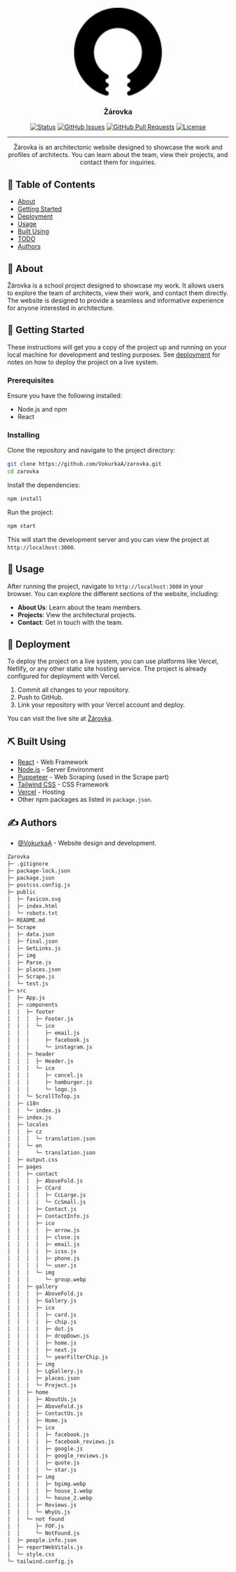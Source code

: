 <p align="center">
  <a href="https://zarovka.vercel.app/" rel="noopener">
    <img width=200px height=200px src="public\favicon.svg" alt="Zarovka">
  </a>
</p>

<h3 align="center">Žárovka</h3>

<div align="center">

[![Status](https://img.shields.io/badge/status-active-success.svg)]()
[![GitHub Issues](https://img.shields.io/github/issues/VokurkaA/zarovka.svg)](https://github.com/VokurkaA/zarovka/issues)
[![GitHub Pull Requests](https://img.shields.io/github/issues-pr/VokurkaA/zarovka.svg)](https://github.com/VokurkaA/zarovka/pulls)
[![License](https://img.shields.io/badge/license-MIT-blue.svg)](/LICENSE)

</div>

---

<p align="center">
  Žárovka is an architectonic website designed to showcase the work and profiles of architects. You can learn about the team, view their projects, and contact them for inquiries.
</p>

## 📝 Table of Contents

- [About](#about)
- [Getting Started](#getting_started)
- [Deployment](#deployment)
- [Usage](#usage)
- [Built Using](#built_using)
- [TODO](../TODO.md)
- [Authors](#authors)

## 🧐 About <a name="about"></a>

Žárovka is a school project designed to showcase my work. It allows users to explore the team of architects, view their work, and contact them directly. The website is designed to provide a seamless and informative experience for anyone interested in architecture.

## 🏁 Getting Started <a name="getting_started"></a>

These instructions will get you a copy of the project up and running on your local machine for development and testing purposes. See [deployment](#deployment) for notes on how to deploy the project on a live system.

### Prerequisites

Ensure you have the following installed:

- Node.js and npm
- React

### Installing

Clone the repository and navigate to the project directory:

```bash
git clone https://github.com/VokurkaA/zarovka.git
cd zarovka
```

Install the dependencies:

```bash
npm install
```

Run the project:

```bash
npm start
```

This will start the development server and you can view the project at `http://localhost:3000`.

## 🎈 Usage <a name="usage"></a>

After running the project, navigate to `http://localhost:3000` in your browser. You can explore the different sections of the website, including:

- **About Us**: Learn about the team members.
- **Projects**: View the architectural projects.
- **Contact**: Get in touch with the team.

## 🚀 Deployment <a name="deployment"></a>

To deploy the project on a live system, you can use platforms like Vercel, Netlify, or any other static site hosting service. The project is already configured for deployment with Vercel.

1. Commit all changes to your repository.
2. Push to GitHub.
3. Link your repository with your Vercel account and deploy.

You can visit the live site at [Žárovka](https://zarovka.vercel.app/).

## ⛏️ Built Using <a name="built_using"></a>

- [React](https://reactjs.org/) - Web Framework
- [Node.js](https://nodejs.org/en/) - Server Environment
- [Puppeteer](https://pptr.dev/) - Web Scraping (used in the Scrape part)
- [Tailwind CSS](https://tailwindcss.com/) - CSS Framework
- [Vercel](https://vercel.com/) - Hosting
- Other npm packages as listed in `package.json`.

## ✍️ Authors <a name="authors"></a>

- [@VokurkaA](https://github.com/VokurkaA) - Website design and development.

```
Zarovka
├─ .gitignore
├─ package-lock.json
├─ package.json
├─ postcss.config.js
├─ public
│  ├─ favicon.svg
│  ├─ index.html
│  └─ robots.txt
├─ README.md
├─ Scrape
│  ├─ data.json
│  ├─ final.json
│  ├─ GetLinks.js
│  ├─ img
│  ├─ Parse.js
│  ├─ places.json
│  ├─ Scrape.js
│  └─ test.js
├─ src
│  ├─ App.js
│  ├─ components
│  │  ├─ footer
│  │  │  ├─ Footer.js
│  │  │  └─ ico
│  │  │     ├─ email.js
│  │  │     ├─ facebook.js
│  │  │     └─ instagram.js
│  │  ├─ header
│  │  │  ├─ Header.js
│  │  │  └─ ico
│  │  │     ├─ cancel.js
│  │  │     ├─ hamburger.js
│  │  │     └─ logo.js
│  │  └─ ScrollToTop.js
│  ├─ i18n
│  │  └─ index.js
│  ├─ index.js
│  ├─ locales
│  │  ├─ cz
│  │  │  └─ translation.json
│  │  └─ en
│  │     └─ translation.json
│  ├─ output.css
│  ├─ pages
│  │  ├─ contact
│  │  │  ├─ AboveFold.js
│  │  │  ├─ CCard
│  │  │  │  ├─ CcLarge.js
│  │  │  │  └─ CcSmall.js
│  │  │  ├─ Contact.js
│  │  │  ├─ ContactInfo.js
│  │  │  ├─ ico
│  │  │  │  ├─ arrow.js
│  │  │  │  ├─ close.js
│  │  │  │  ├─ email.js
│  │  │  │  ├─ icso.js
│  │  │  │  ├─ phone.js
│  │  │  │  └─ user.js
│  │  │  └─ img
│  │  │     └─ group.webp
│  │  ├─ gallery
│  │  │  ├─ AboveFold.js
│  │  │  ├─ Gallery.js
│  │  │  ├─ ico
│  │  │  │  ├─ card.js
│  │  │  │  ├─ chip.js
│  │  │  │  ├─ dot.js
│  │  │  │  ├─ dropDown.js
│  │  │  │  ├─ home.js
│  │  │  │  ├─ next.js
│  │  │  │  └─ yearFilterChip.js
│  │  │  ├─ img
│  │  │  ├─ LgGallery.js
│  │  │  ├─ places.json
│  │  │  └─ Project.js
│  │  ├─ home
│  │  │  ├─ AboutUs.js
│  │  │  ├─ AboveFold.js
│  │  │  ├─ ContactUs.js
│  │  │  ├─ Home.js
│  │  │  ├─ ico
│  │  │  │  ├─ facebook.js
│  │  │  │  ├─ facebook_reviews.js
│  │  │  │  ├─ google.js
│  │  │  │  ├─ google_reviews.js
│  │  │  │  ├─ quote.js
│  │  │  │  └─ star.js
│  │  │  ├─ img
│  │  │  │  ├─ bgimg.webp
│  │  │  │  ├─ house_1.webp
│  │  │  │  └─ house_2.webp
│  │  │  ├─ Reviews.js
│  │  │  └─ WhyUs.js
│  │  └─ not found
│  │     ├─ FOF.js
│  │     └─ NotFound.js
│  ├─ people.info.json
│  ├─ reportWebVitals.js
│  └─ style.css
└─ tailwind.config.js
```